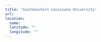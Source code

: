 ```yaml
---
title: 'Southeastern Louisiana University'
url:
location:
  name:
  latitude: ""
  longitude: ""
---
```

